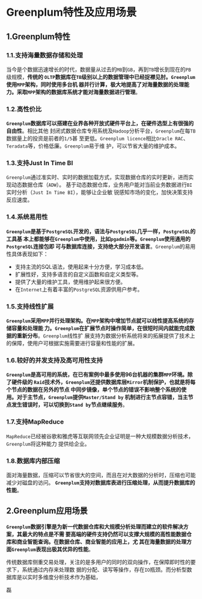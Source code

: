 Greenplum特性及应用场景
================================================================================
## 1.Greenplum特性

### 1.1.支持海量数据存储和处理
当今是个数据迅速增长的时代，数据量从过去的`MB`到`GB`，再到`TB`增长到现在的`PB`级规模，**传统的
`OLTP`数据库在`TB`级别以上的数据管理中已经捉襟见肘。`Greenplum`使用`MPP`架构，同时使用多台机
器并行计算，极大地提高了对海量数据的处理能力。采取`MPP`架构的数据库系统才能对海量数据进行管理**。

### 1.2.高性价比
**`Greenplum`数据库可以搭建在业界各种开放式硬件平台上，在硬件选型上有很强的自由性**。相比其他
封闭式数据仓库专用系统及`Hadoop`分析平台，`Greenplum`在每`TB`数据量上的投资是前者的`1/5`甚
至更低。`Greenplum licence`相比`Oracle RAC`、`Teradata`等，价格低廉。`Greenplum`易于维
护，可以节省大量的维护成本。

### 1.3.支持Just In Time BI
`Greenplum`通过准实时、实时的数据加载方式，实现数据仓库的实时更新，进而实现动态数据仓库（`ADW`）。
基于动态数据仓库，业务用户能对当前业务数据进行`BI`实时分析（`Just In Time BI`），能够让企业敏
锐感知市场的变化，加快决策支持反应速度。

### 1.4.系统易用性
**`Greenplum`是基于`PostgreSQL`开发的，语法与`PostgreSQL`几乎一样，`PostgreSQL`的工具基
本上都能够在`Greenplum`中使用，比如`pgadmin`等。`Greenplum`使用通用的`PostgreSQL`连接包即
可与数据库连接，支持绝大部分开发语言**。`Greenplum`的易用性具体表现如下：
+ 支持主流的SQL语法，使用起来十分方便，学习成本低。
+ 扩展性好，支持多语言的自定义函数和自定义类型等。
+ 提供了大量的维护工具，使用维护起来很方便。
+ 在`Internet`上有着丰富的`PostgreSQL`资源供用户参考。

### 1.5.支持线性扩展
**`Greenplum`采用`MPP`并行处理架构。在`MPP`架构中增加节点就可以线性提高系统的存储容量和处理能
力。`Greenplum`在扩展节点时操作简单，在很短时间内就能完成数据的重新分布**。`Greenplum`线性扩
展支持为数据分析系统将来的拓展提供了技术上的保障，使用户可根据实施需要进行容量和性能的扩展。

### 1.6.较好的并发支持及高可用性支持
**`Greenplum`是高可用的系统，在已有案例中最多使用96台机器的集群`MPP`环境。除了硬件级的
`Raid`技术外，`Greenplum`还提供数据库层`Mirror`机制保护，也就是将每个节点的数据在另外的节点
中同步镜像，单个节点的错误不影响整个系统的使用。对于主节点，`Greenplum`提供`Master/Stand by`
机制进行主节点容错，当主节点发生错误时，可以切换到`Stand by`节点继续服务**。

### 1.7.支持MapReduce
`MapReduce`已经被谷歌和雅虎等互联网领先企业证明是一种大规模数据分析技术，`Greenplum`将这种能力
提供给企业。

### 1.8.数据库内部压缩
面对海量数据，压缩可以节省很大的空间，而且在对大数据的分析时，压缩也可能减少对磁盘的访问。
**`Greenplum`支持对数据库表进行压缩处理，从而提升数据库的性能**。

## 2.Greenplum应用场景
**`Greenplum`数据引擎是为新一代数据仓库和大规模分析处理而建立的软件解决方案，其最大的特点是不需
要高端的硬件支持仍然可以支撑大规模的高性能数据仓库和商业智能查询。在数据仓库、商业智能的应用上，尤
其在海量数据的处理方面`Greenplum`表现出极其优异的性能**。

传统数据库侧重交易处理，关注的是多用户的同时的双向操作，在保障即时性的要求下，系统通过内存来处理数
据的分配、读写等操作，存在`IO`瓶颈。而分析型数据库是以实时多维度分析技术作为基础，






















































磊
